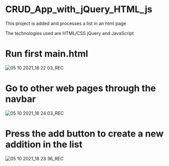 # CRUD_App_with_jQuery_HTML_js

This project is added and processes a list in an html page

The technologies used are HTML/CSS jQuery and JavaScript

# Run first main.html
![05 10 2021_18 22 03_REC](https://user-images.githubusercontent.com/80916754/136056506-d583fde8-edcf-43e7-ab69-105cfb3bc2ec.png)

# Go tο other web pages through the navbar
![05 10 2021_18 24 03_REC](https://user-images.githubusercontent.com/80916754/136056879-77d11168-5cea-4c9c-a3d0-0df998b33270.png)

# Press the add button to create a new addition in the list
![05 10 2021_18 23 36_REC](https://user-images.githubusercontent.com/80916754/136057017-455f71eb-7902-458f-9aaf-4c34f16b5174.png)
